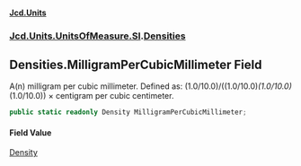 #### [Jcd.Units](index.md 'index')
### [Jcd.Units.UnitsOfMeasure.SI](Jcd.Units.UnitsOfMeasure.SI.md 'Jcd.Units.UnitsOfMeasure.SI').[Densities](Densities.md 'Jcd.Units.UnitsOfMeasure.SI.Densities')

## Densities.MilligramPerCubicMillimeter Field

A(n) milligram per cubic millimeter. Defined as: (1.0/10.0)/((1.0/10.0)*(1.0/10.0)*(1.0/10.0)) × centigram per cubic centimeter.

```csharp
public static readonly Density MilligramPerCubicMillimeter;
```

#### Field Value
[Density](Density.md 'Jcd.Units.UnitTypes.Density')